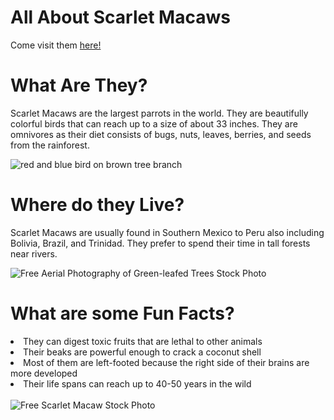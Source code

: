 # All About Scarlet Macaws
<!DOCTYPE html>
<html>
  <body>
<p>Come visit them <a href= "https://lazoo.org/explore-your-zoo/our-animals/birds/macaw/" target="_blank"> here! </a></p>
    <h1>What Are They?</h1>
      <p>Scarlet Macaws are the largest parrots in the world. They are beautifully colorful birds that can reach up to a size of about 33 inches. They are omnivores as their diet consists of bugs, nuts, leaves, berries, and seeds from the rainforest.</p>
         <img src="https://images.unsplash.com/photo-1592737515832-21e32df75c1d?fm=jpg&amp;q=60&amp;w=3000&amp;ixlib=rb-4.0.3&amp;ixid=M3wxMjA3fDB8MHxwaG90by1wYWdlfHx8fGVufDB8fHx8fA%3D%3D" alt="red and blue bird on brown tree branch"/>
    <h1>Where do they Live?</h1>
      <p>Scarlet Macaws are usually found in Southern Mexico to Peru also including Bolivia, Brazil, and Trinidad. They prefer to spend their time in tall forests near rivers.</p>
    <img src="https://images.pexels.com/photos/2739666/pexels-photo-2739666.jpeg?auto=compress&amp;cs=tinysrgb&amp;dpr=1&amp;w=500" alt="Free Aerial Photography of Green-leafed Trees Stock Photo"/>
    <h1>What are some Fun Facts?</h1>
        <li>They can digest toxic fruits that are lethal to other animals</li>
        <li>Their beaks are powerful enough to crack a coconut shell</li>
        <li>Most of them are left-footed because the right side of their brains are more developed</li>
        <li>Their life spans can reach up to 40-50 years in the wild</li>
  <br>
    <img src="https://images.pexels.com/photos/1618424/pexels-photo-1618424.jpeg?auto=compress&amp;cs=tinysrgb&amp;dpr=1&amp;w=500" alt="Free Scarlet Macaw Stock Photo"/>
 </body>
</html>
